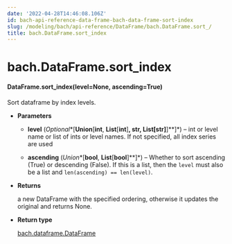 ```yaml
---
date: '2022-04-28T14:46:08.106Z'
id: bach-api-reference-data-frame-bach-data-frame-sort-index
slug: /modeling/bach/api-reference/DataFrame/bach.DataFrame.sort_/
title: bach.DataFrame.sort_index
---
```


# bach.DataFrame.sort_index


#### DataFrame.sort_index(level=None, ascending=True)
Sort dataframe by index levels.


* **Parameters**

    
    * **level** (*Optional**[**Union**[**int**, **List**[**int**]**, **str**, **List**[**str**]**]**]*) – int or level name or list of ints or level names.
    If not specified, all index series are used


    * **ascending** (*Union**[**bool**, **List**[**bool**]**]*) – Whether to sort ascending (True) or descending (False). If this is a list, then the
    `level` must also be a list and `len(ascending) == len(level)`.



* **Returns**

    a new DataFrame with the specified ordering,
    otherwise it updates the original and returns None.



* **Return type**

    [bach.dataframe.DataFrame](bach.DataFrame/#bach.DataFrame)


<!-- !! processed by numpydoc !! -->
